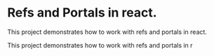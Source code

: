 # Refs and Portals in react.

This project demonstrates how to work with refs and portals in react.

This project demonstrates how to work with refs and portals in r

